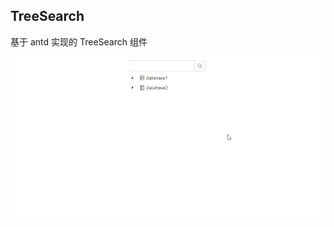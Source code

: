 ## TreeSearch

基于 antd 实现的 TreeSearch 组件

![image-treeSerach](https://github.com/wood3n/wood3n/blob/master/treeSearch.gif?raw=true)
